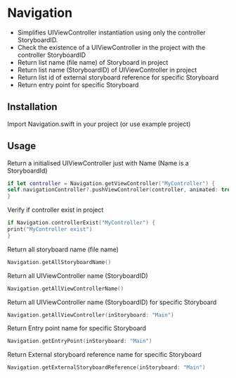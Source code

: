 # Navigation

- Simplifies UIViewController instantiation using only the controller StoryboardID. 
- Check the existence of a UIViewController in the project with the controller StoryboardID
- Return list name (file name) of Storyboard in project
- Return list name (StoryboardID) of UIViewController in project
- Return list id of external storyboard reference for specific Storyboard
- Return entry point for specific Storyboard

## Installation

Import Navigation.swift in your project (or use example project)

## Usage 

Return a initialised UIViewController just with Name (Name is a StoryboardId)

```Swift
if let controller = Navigation.getViewController("MyController") {
self.navigationController?.pushViewController(controller, animated: true)
}
```

Verify if controller exist in project 

```Swift
if Navigation.controllerExist("MyController") {
print("MyController exist")
}
```

Return all storyboard name (file name)

```Swift
Navigation.getAllStoryboardName()
```
Return all UIViewController name (StoryboardID) 

```Swift
Navigation.getAllViewControllerName()
```
Return all UIViewController name (StoryboardID) for specific Storyboard

```Swift
Navigation.getAllViewController(inStoryboard: "Main")
```

Return Entry point name for specific Storyboard

```Swift
Navigation.getEntryPoint(inStoryboard: "Main")
```

Return External storyboard reference name for specific Storyboard

```Swift
Navigation.getExternalStoryboardReference(inStoryboard: "Main")
```


